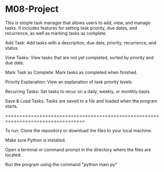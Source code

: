 # M08-Project
This is simple task manager that allows users to add, view, and manage tasks. It includes features for setting task priority, due dates, and recurrence, as well as marking tasks as complete.

Add Task: Add tasks with a description, due date, priority, recurrence, and status.

View Tasks: View tasks that are not yet completed, sorted by priority and due date.

Mark Task as Complete: Mark tasks as completed when finished.

Priority Explanation: View an explanation of task priority levels.

Recurring Tasks: Set tasks to recur on a daily, weekly, or monthly basis.

Save & Load Tasks: Tasks are saved to a file and loaded when the program starts.

==================================================================================

To run:
Clone the repository or download the files to your local machine.

Make sure Python is installed.

Open a terminal or command prompt in the directory where the files are located.

Run the program using the command "python main.py"

